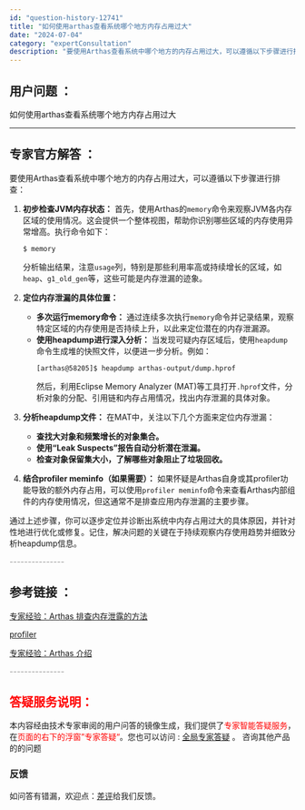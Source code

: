 ```yaml
---
id: "question-history-12741"
title: "如何使用arthas查看系统哪个地方内存占用过大"
date: "2024-07-04"
category: "expertConsultation"
description: "要使用Arthas查看系统中哪个地方的内存占用过大，可以遵循以下步骤进行排查：1. **初步检查JVM内存状态：**   首先，使用Arthas的`memory`命令来观察JVM各内存区域的使用情况。这会提供一个整体视图，帮助你识别哪些区域的内存使用异常增高。执行命令如下：   ```   $ me"
---
```


## 用户问题 ：

如何使用arthas查看系统哪个地方内存占用过大

---

## 专家官方解答 ：

要使用Arthas查看系统中哪个地方的内存占用过大，可以遵循以下步骤进行排查：

1. **初步检查JVM内存状态：**
   首先，使用Arthas的`memory`命令来观察JVM各内存区域的使用情况。这会提供一个整体视图，帮助你识别哪些区域的内存使用异常增高。执行命令如下：

   ```
   $ memory
   ```

   分析输出结果，注意`usage`列，特别是那些利用率高或持续增长的区域，如`heap`、`g1_old_gen`等，这些可能是内存泄漏的迹象。

2. **定位内存泄漏的具体位置：**

   - **多次运行memory命令：** 通过连续多次执行`memory`命令并记录结果，观察特定区域的内存使用是否持续上升，以此来定位潜在的内存泄漏源。
   - **使用heapdump进行深入分析：** 当发现可疑内存区域后，使用`heapdump`命令生成堆的快照文件，以便进一步分析。例如：
     ```
     [arthas@58205]$ heapdump arthas-output/dump.hprof
     ```
     然后，利用Eclipse Memory Analyzer (MAT)等工具打开`.hprof`文件，分析对象的分配、引用链和内存占用情况，找出内存泄漏的具体对象。

3. **分析heapdump文件：**
   在MAT中，关注以下几个方面来定位内存泄漏：

   - **查找大对象和频繁增长的对象集合。**
   - **使用“Leak Suspects”报告自动分析潜在泄漏。**
   - **检查对象保留集大小，了解哪些对象阻止了垃圾回收。**

4. **结合profiler meminfo（如果需要）：**
   如果怀疑是Arthas自身或其profiler功能导致的额外内存占用，可以使用`profiler meminfo`命令来查看Arthas内部组件的内存使用情况，但这通常不是排查应用内存泄漏的主要步骤。

通过上述步骤，你可以逐步定位并诊断出系统中内存占用过大的具体原因，并针对性地进行优化或修复。记住，解决问题的关键在于持续观察内存使用趋势并细致分析heapdump信息。

<font color="#949494">---------------</font>

## 参考链接 ：

[专家经验：Arthas 排查内存泄露的方法](./user-question-history12455.md)

[profiler](../profiler.md)

[专家经验：Arthas 介绍](./user-question-history11442.md)

<font color="#949494">---------------</font>

## <font color="#FF0000">答疑服务说明：</font>

本内容经由技术专家审阅的用户问答的镜像生成，我们提供了<font color="#FF0000">专家智能答疑服务</font>，在<font color="#FF0000">页面的右下的浮窗”专家答疑“</font>。您也可以访问 : [全局专家答疑](https://answer.opensource.alibaba.com/docs/intro) 。 咨询其他产品的的问题

### 反馈

如问答有错漏，欢迎点：[差评](https://ai.nacos.io/user/feedbackByEnhancerGradePOJOID?enhancerGradePOJOId=16066)给我们反馈。
